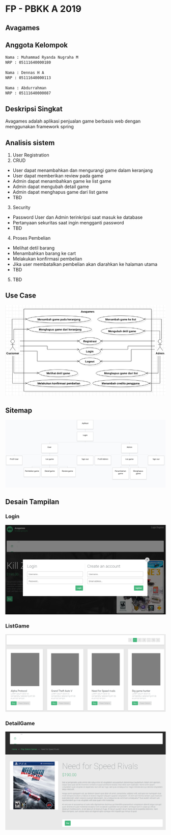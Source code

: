 # FP - PBKK A 2019
## Avagames

## Anggota Kelompok
```
Nama : Muhammad Ryanda Nugraha M
NRP : 05111640000180

Nama : Dennas H A
NRP : 05111640000113

Nama : Abdurrahman
NRP : 05111640000087
```
## Deskripsi Singkat
Avagames adalah aplikasi penjualan game berbasis web dengan menggunakan framework spring  
## Analisis sistem
1. User Registration
2. CRUD
* User dapat menambahkan dan mengurangi game dalam keranjang
* User dapat memberikan review pada game
* Admin dapat menambahkan game ke list game
* Admin dapat mengubah detail game
* Admin dapat menghapus game dari list game
* TBD
3. Security
* Password User dan Admin terinkripsi saat masuk ke database
* Pertanyaan sekuritas saat ingin mengganti password
* TBD
4. Proses Pembelian
* Melihat detil barang
* Menambahkan barang ke cart
* Melakukan konfirmasi pembelian
* Jika user membatalkan pembelian akan diarahkan ke halaman utama
* TBD
5. TBD

## Use Case
![UC](UCAvagames.jpeg)

## Sitemap
![SiteMap](Sitemap.png)

## Desain Tampilan
### Login
![Login](Login.PNG)
### ListGame
![ListGame](ListGame.PNG)
### DetailGame
![DetailGame](DetailGame.PNG)






